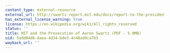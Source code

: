 ```yaml
---
content_type: external-resource
external_url: http://swartz-report.mit.edu/docs/report-to-the-president.pdf
has_external_license_warning: true
license: https://en.wikipedia.org/wiki/All_rights_reserved
status: ''
title: MIT and the Prosecution of Aaron Swartz (PDF - 5.0MB)
uid: 5add04d6-daea-4d34-bde3-4c48ad9ca7b3
wayback_url: ''
---
```

